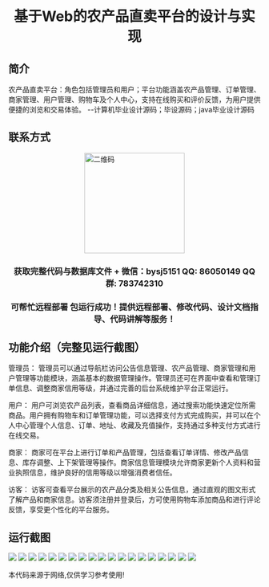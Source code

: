 <p><h1 align="center">基于Web的农产品直卖平台的设计与实现</h1></p>

## 简介
农产品直卖平台：角色包括管理员和用户；平台功能涵盖农产品管理、订单管理、商家管理、用户管理、购物车及个人中心，支持在线购买和评价反馈，为用户提供便捷的浏览和交易体验。    --计算机毕业设计源码；毕设源码；java毕业设计源码


## 联系方式
<img src="https://bs-1329754181.cos.ap-shanghai.myqcloud.com/wx.jpg" alt="二维码" style="display: block; margin: 0 auto;" width="200px">
<p><h3 align="center">获取完整代码与数据库文件 + 微信：bysj5151 QQ: 86050149 QQ群: 783742310</h3></p>
<p><h3 align="center">可帮忙远程部署 包运行成功！提供远程部署、修改代码、设计文档指导、代码讲解等服务！</h3></p>

## 功能介绍（完整见运行截图）
管理员： 管理员可以通过导航栏访问公告信息管理、农产品管理、商家管理和用户管理等功能模块，涵盖基本的数据管理操作。管理员还可在界面中查看和管理订单信息、调整商家信用等级，并通过完善的后台系统维护平台正常运行。

用户： 用户可浏览农产品列表，查看商品详细信息，通过搜索功能快速定位所需商品。用户拥有购物车和订单管理功能，可以选择支付方式完成购买，并可以在个人中心管理个人信息、订单、地址、收藏及充值操作，支持通过多种支付方式进行在线交易。

商家： 商家可在平台上进行订单和产品管理，包括查看订单详情、修改产品信息、库存调整、上下架管理等操作。商家信息管理模块允许商家更新个人资料和营业执照信息，维护良好的信用等级以增强消费者信任。

访客： 访客可查看平台展示的农产品分类及相关公告信息，通过直观的图文形式了解产品和商家信息。访客须注册并登录后，方可使用购物车添加商品和进行评论反馈，享受更个性化的平台服务。


## 运行截图
![](https://bs-1329754181.cos.ap-shanghai.myqcloud.com/spring/WebBasedAgriculturalProductDirectSellingPlatformDesignAndImplementation/img/001.jpg)
![](https://bs-1329754181.cos.ap-shanghai.myqcloud.com/spring/WebBasedAgriculturalProductDirectSellingPlatformDesignAndImplementation/img/002.jpg)
![](https://bs-1329754181.cos.ap-shanghai.myqcloud.com/spring/WebBasedAgriculturalProductDirectSellingPlatformDesignAndImplementation/img/003.jpg)
![](https://bs-1329754181.cos.ap-shanghai.myqcloud.com/spring/WebBasedAgriculturalProductDirectSellingPlatformDesignAndImplementation/img/004.jpg)
![](https://bs-1329754181.cos.ap-shanghai.myqcloud.com/spring/WebBasedAgriculturalProductDirectSellingPlatformDesignAndImplementation/img/005.jpg)
![](https://bs-1329754181.cos.ap-shanghai.myqcloud.com/spring/WebBasedAgriculturalProductDirectSellingPlatformDesignAndImplementation/img/006.jpg)
![](https://bs-1329754181.cos.ap-shanghai.myqcloud.com/spring/WebBasedAgriculturalProductDirectSellingPlatformDesignAndImplementation/img/007.jpg)
![](https://bs-1329754181.cos.ap-shanghai.myqcloud.com/spring/WebBasedAgriculturalProductDirectSellingPlatformDesignAndImplementation/img/008.jpg)
![](https://bs-1329754181.cos.ap-shanghai.myqcloud.com/spring/WebBasedAgriculturalProductDirectSellingPlatformDesignAndImplementation/img/009.jpg)
![](https://bs-1329754181.cos.ap-shanghai.myqcloud.com/spring/WebBasedAgriculturalProductDirectSellingPlatformDesignAndImplementation/img/010.jpg)
![](https://bs-1329754181.cos.ap-shanghai.myqcloud.com/spring/WebBasedAgriculturalProductDirectSellingPlatformDesignAndImplementation/img/011.jpg)
![](https://bs-1329754181.cos.ap-shanghai.myqcloud.com/spring/WebBasedAgriculturalProductDirectSellingPlatformDesignAndImplementation/img/012.jpg)
![](https://bs-1329754181.cos.ap-shanghai.myqcloud.com/spring/WebBasedAgriculturalProductDirectSellingPlatformDesignAndImplementation/img/013.jpg)
![](https://bs-1329754181.cos.ap-shanghai.myqcloud.com/spring/WebBasedAgriculturalProductDirectSellingPlatformDesignAndImplementation/img/014.jpg)
![](https://bs-1329754181.cos.ap-shanghai.myqcloud.com/spring/WebBasedAgriculturalProductDirectSellingPlatformDesignAndImplementation/img/015.jpg)
![](https://bs-1329754181.cos.ap-shanghai.myqcloud.com/spring/WebBasedAgriculturalProductDirectSellingPlatformDesignAndImplementation/img/016.jpg)
![](https://bs-1329754181.cos.ap-shanghai.myqcloud.com/spring/WebBasedAgriculturalProductDirectSellingPlatformDesignAndImplementation/img/017.jpg)
![](https://bs-1329754181.cos.ap-shanghai.myqcloud.com/spring/WebBasedAgriculturalProductDirectSellingPlatformDesignAndImplementation/img/018.jpg)
![](https://bs-1329754181.cos.ap-shanghai.myqcloud.com/spring/WebBasedAgriculturalProductDirectSellingPlatformDesignAndImplementation/img/019.jpg)

<p>本代码来源于网络,仅供学习参考使用!</p>
